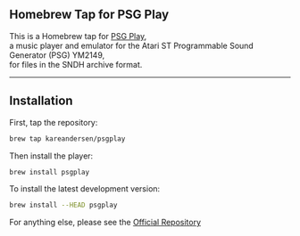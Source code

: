 ## Homebrew Tap for PSG Play


This is a Homebrew tap for [PSG Play](https://github.com/frno7/psgplay),  
a music player and emulator for the Atari ST Programmable Sound Generator (PSG) YM2149,  
for files in the SNDH archive format.

---

##  Installation

First, tap the repository:

```sh
brew tap kareandersen/psgplay
```

Then install the player:
```sh
brew install psgplay
```

To install the latest development version:
```sh
brew install --HEAD psgplay
```



For anything else, please see the [Official Repository](https://github.com/frno7/psgplay)
